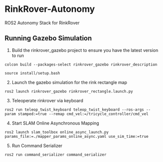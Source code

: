 # RinkRover-Autonomy
ROS2 Autonomy Stack for RinkRover

## Running Gazebo Simulation
1. Build the rinkrover_gazebo project to ensure you have the latest version to run
```
colcon build --packages-select rinkrover_gazebo rinkrover_description

source install/setup.bash
```

2. Launch the gazebo simulation for the rink rectangle map
```
ros2 launch rinkrover_gazebo rinkrover_rectangle.launch.py
```

3. Teleoperate rinkrover via keyboard
```
ros2 run teleop_twist_keyboard teleop_twist_keyboard --ros-args --param stamped:=true --remap cmd_vel:=/tricycle_controller/cmd_vel
```

4. Start SLAM Online Asynchronous Mapping
```
ros2 launch slam_toolbox online_async_launch.py params_file:=./mapper_params_online_async.yaml use_sim_time:=true
```

5. Run Command Serializer
```
ros2 run command_serializer command_serializer
```
